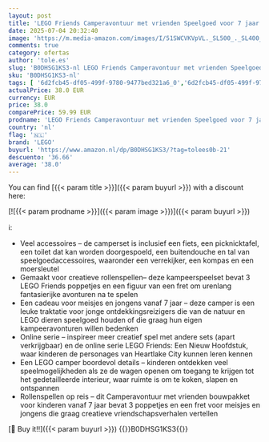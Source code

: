 ```yaml
---
layout: post
title: 'LEGO Friends Camperavontuur met vrienden Speelgoed voor 7 jaar en Ouder  Camper Bouwpakket voor Kinderen  Voertuig Set voor Rollenspellen  Cadeau voor Meisjes 42663'
date: 2025-07-04 20:32:40
image: 'https://m.media-amazon.com/images/I/51SWCVKVpVL._SL500_._SL400_.jpg'
comments: true
category: ofertas
author: 'tole.es'
slug: 'B0DHSG1KS3-nl LEGO Friends Camperavontuur met vrienden Speelgoed voor 7...'
sku: 'B0DHSG1KS3-nl'
tags: [ '6d2fcb45-df05-499f-9780-9477bed321a6_0','6d2fcb45-df05-499f-9780-9477bed321a6_501','Arborist Merchandising Root','Bouw- & constructiespeelgoed','Creatieve spellen','Educatief speelgoed','Self Service','Special Features Stores','Speelgoed & spellen','Speelgoedbouwsets','lego','🇳🇱', ]
actualPrice: 38.0 EUR
currency: EUR
price: 38.0
comparePrice: 59.99 EUR
prodname: 'LEGO Friends Camperavontuur met vrienden Speelgoed voor 7 jaar en Ouder  Camper Bouwpakket voor Kinderen  Voertuig Set voor Rollenspellen  Cadeau voor Meisjes 42663'
country: 'nl'
flag: '🇳🇱'
brand: 'LEGO'
buyurl: 'https://www.amazon.nl/dp/B0DHSG1KS3/?tag=tolees0b-21'
descuento: '36.66'
average: '38.0'
---
```


You can find [{{< param title >}}]({{< param buyurl >}}) with a discount here:

[![{{< param prodname >}}]({{< param image >}})]({{< param buyurl >}})

ℹ️:

- Veel accessoires – de camperset is inclusief een fiets, een picknicktafel, een toilet dat kan worden doorgespoeld, een buitendouche en tal van speelgoedaccessoires, waaronder een verrekijker, een kompas en een moersleutel
- Gemaakt voor creatieve rollenspellen– deze kampeerspeelset bevat 3 LEGO Friends poppetjes en een figuur van een fret om urenlang fantasierijke avonturen na te spelen
- Een cadeau voor meisjes en jongens vanaf 7 jaar – deze camper is een leuke traktatie voor jonge ontdekkingsreizigers die van de natuur en LEGO dieren speelgoed houden of die graag hun eigen kampeeravonturen willen bedenken
- Online serie – inspireer meer creatief spel met andere sets (apart verkrijgbaar) en de online serie LEGO Friends: Een Nieuw Hoofdstuk, waar kinderen de personages van Heartlake City kunnen leren kennen
- Een LEGO camper boordevol details – kinderen ontdekken veel speelmogelijkheden als ze de wagen openen om toegang te krijgen tot het gedetailleerde interieur, waar ruimte is om te koken, slapen en ontspannen
- Rollenspellen op reis – dit Camperavontuur met vrienden bouwpakket voor kinderen vanaf 7 jaar bevat 3 poppetjes en een fret voor meisjes en jongens die graag creatieve vriendschapsverhalen vertellen

[🛒 Buy it!!]({{< param buyurl >}})
{{<world>}}B0DHSG1KS3{{</world>}}
